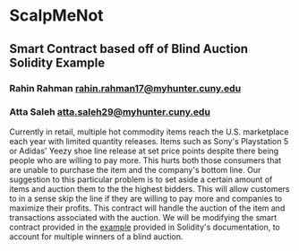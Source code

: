 
# ScalpMeNot 
## Smart Contract based off of Blind Auction Solidity Example



### Rahin Rahman rahin.rahman17@myhunter.cuny.edu
### Atta Saleh atta.saleh29@myhunter.cuny.edu

Currently in retail, multiple hot commodity items reach the U.S. marketplace each year 
with limited quantity releases. Items such as Sony's Playstation 5 or Adidas' Yeezy shoe 
line release at set price points despite there being people who are willing to pay more. 
This hurts both those consumers that are unable to purchase the item and the company's 
bottom line. Our suggestion to this particular problem is to set aside a certain amount 
of items and auction them to the the highest bidders. This will allow customers to in a 
sense skip the line if they are willing to pay more and companies to maximize their profits. 
This contract will handle the auction of the item and transactions associated with the auction.
We will be modifying the smart contract provided in the [example](https://docs.soliditylang.org/en/v0.5.13/solidity-by-example.html#id2) provided in Solidity's documentation, to account for multiple winners of a blind auction.
